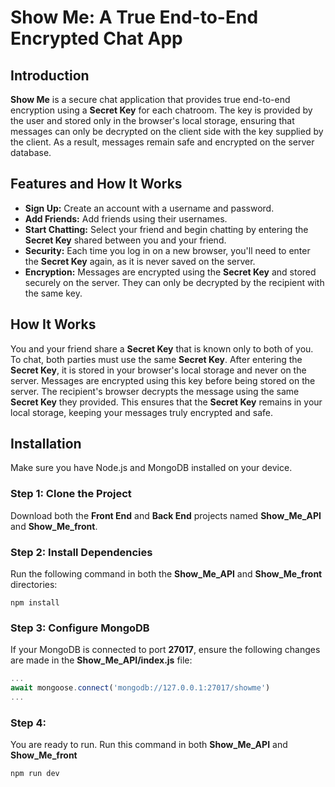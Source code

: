 # Show Me: A True End-to-End Encrypted Chat App

## Introduction

**Show Me** is a secure chat application that provides true end-to-end encryption using a **Secret Key** for each chatroom. The key is provided by the user and stored only in the browser's local storage, ensuring that messages can only be decrypted on the client side with the key supplied by the client. As a result, messages remain safe and encrypted on the server database.

## Features and How It Works

- **Sign Up:** Create an account with a username and password.
- **Add Friends:** Add friends using their usernames.
- **Start Chatting:** Select your friend and begin chatting by entering the **Secret Key** shared between you and your friend.
- **Security:** Each time you log in on a new browser, you'll need to enter the **Secret Key** again, as it is never saved on the server.
- **Encryption:** Messages are encrypted using the **Secret Key** and stored securely on the server. They can only be decrypted by the recipient with the same key.

## How It Works

You and your friend share a **Secret Key** that is known only to both of you. To chat, both parties must use the same **Secret Key**. After entering the **Secret Key**, it is stored in your browser's local storage and never on the server. Messages are encrypted using this key before being stored on the server. The recipient's browser decrypts the message using the same **Secret Key** they provided. This ensures that the **Secret Key** remains in your local storage, keeping your messages truly encrypted and safe.

## Installation

Make sure you have Node.js and MongoDB installed on your device.

### Step 1: Clone the Project

Download both the **Front End** and **Back End** projects named **Show_Me_API** and **Show_Me_front**.

### Step 2: Install Dependencies

Run the following command in both the **Show_Me_API** and **Show_Me_front** directories:

```
npm install
```

### Step 3: Configure MongoDB

If your MongoDB is connected to port **27017**, ensure the following changes are made in the **Show_Me_API/index.js** file:

```javascript
...
await mongoose.connect('mongodb://127.0.0.1:27017/showme')
...
```

### Step 4:
You are ready to run.
Run this command in both **Show_Me_API** and **Show_Me_front**

```
npm run dev
```
